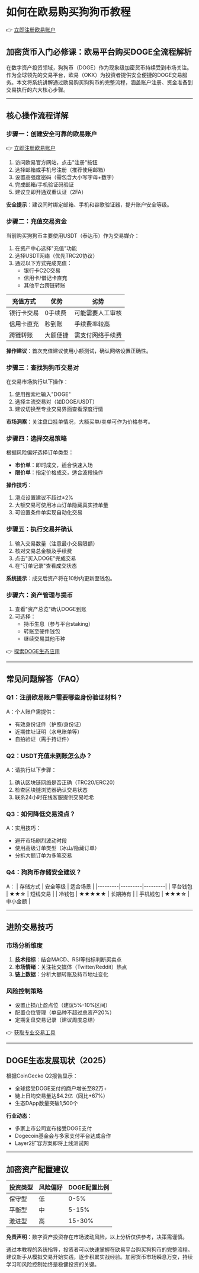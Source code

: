 # 如何在欧易购买狗狗币教程

👉 [立即注册欧易账户](https://bit.ly/okx_welcome)

## 加密货币入门必修课：欧易平台购买DOGE全流程解析

在数字资产投资领域，狗狗币（DOGE）作为现象级加密货币持续受到市场关注。作为全球领先的交易平台，欧易（OKX）为投资者提供安全便捷的DOGE交易服务。本文将系统讲解通过欧易购买狗狗币的完整流程，涵盖账户注册、资金准备到交易执行的六大核心步骤。

---

## 核心操作流程详解

### 步骤一：创建安全可靠的欧易账户

👉 [立即注册欧易账户](https://bit.ly/okx_welcome)
1. 访问欧易官方网站，点击"注册"按钮
2. 选择邮箱或手机号注册（推荐使用邮箱）
3. 设置高强度密码（需包含大小写字母+数字）
4. 完成邮箱/手机验证码验证
5. 建议立即开通双重认证（2FA）

**安全提示**：建议同时绑定邮箱、手机和谷歌验证器，提升账户安全等级。

### 步骤二：充值交易资金

当前购买狗狗币主要使用USDT（泰达币）作为交易媒介：
1. 在资产中心选择"充值"功能
2. 选择USDT网络（优先TRC20协议）
3. 通过以下方式完成充值：
   - 银行卡C2C交易
   - 信用卡/借记卡直充
   - 其他平台跨链转账

| 充值方式 | 优势 | 劣势 |
|---------|------|------|
| 银行卡交易 | 0手续费 | 可能需要人工审核 |
| 信用卡直充 | 秒到账 | 手续费率较高 |
| 跨链转账 | 大额便捷 | 需支付网络手续费 |

**操作建议**：首次充值建议使用小额测试，确认网络设置正确性。

### 步骤三：查找狗狗币交易对

在交易市场执行以下操作：
1. 使用搜索栏输入"DOGE"
2. 选择主流交易对（如DOGE/USDT）
3. 建议切换至专业交易界面查看深度行情

**市场洞察**：关注盘口挂单情况，大额买单/卖单可作为价格参考。

### 步骤四：选择交易策略

根据风险偏好选择订单类型：
- **市价单**：即时成交，适合快速入场
- **限价单**：指定价格成交，适合波段操作

**操作技巧**：
1. 滑点设置建议不超过±2%
2. 大额交易可使用冰山订单隐藏真实挂单量
3. 可设置条件单实现自动化交易

### 步骤五：执行交易并确认

1. 输入交易数量（注意最小交易限额）
2. 核对交易总金额及手续费
3. 点击"买入DOGE"完成交易
4. 在"订单记录"查看成交状态

**系统提示**：成交后资产将在10秒内更新至钱包。

### 步骤六：资产管理与提币

1. 查看"资产总览"确认DOGE到账
2. 可选择：
   - 持币生息（参与平台staking）
   - 转账至硬件钱包
   - 继续交易其他币种

👉 [探索DOGE生态应用](https://bit.ly/okx_welcome)

---

## 常见问题解答（FAQ）

### Q1：注册欧易账户需要哪些身份验证材料？
A：个人账户需提供：
- 有效身份证件（护照/身份证）
- 近期住址证明（水电账单等）
- 自拍验证（需手持证件）

### Q2：USDT充值未到账怎么办？
A：请执行以下步骤：
1. 确认区块链网络是否正确（TRC20/ERC20）
2. 检查区块链浏览器确认交易状态
3. 联系24小时在线客服提供交易哈希

### Q3：如何降低交易滑点？
A：实用技巧：
- 避开市场剧烈波动时段
- 使用高级订单类型（冰山/隐藏订单）
- 分拆大额订单为多笔交易

### Q4：狗狗币存储安全建议？
A：
| 存储方式 | 安全等级 | 适合场景 |
|---------|---------|---------|
| 平台钱包 | ★★☆ | 短线交易 |
| 冷钱包 | ★★★★★ | 长期持有 |
| 手机钱包 | ★★★☆ | 中小金额 |

---

## 进阶交易技巧

### 市场分析维度
1. **技术指标**：结合MACD、RSI等指标判断买卖点
2. **市场情绪**：关注社交媒体（Twitter/Reddit）热点
3. **链上数据**：分析大额转账及持币地址变化

### 风险控制策略
- 设置止损/止盈点位（建议5%-10%区间）
- 配置仓位管理（单品种不超过总资产20%）
- 定期复盘交易记录（建议周度总结）

👉 [获取专业交易工具](https://bit.ly/okx_welcome)

---

## DOGE生态发展现状（2025）

根据CoinGecko Q2报告显示：
- 全球接受DOGE支付的商户增长至82万+
- 链上日均交易量达$4.2亿（同比+67%）
- 生态DApp数量突破1,500个

**行业动态**：
- 多家上市公司宣布接受DOGE支付
- Dogecoin基金会与多家支付平台达成合作
- Layer2扩容方案即将上线测试网

---

## 加密资产配置建议

| 投资类型 | 风险偏好 | DOGE配置比例 |
|---------|---------|-------------|
| 保守型 | 低 | 0-5% |
| 平衡型 | 中 | 5-15% |
| 激进型 | 高 | 15-30% |

**免责声明**：数字资产投资存在市场波动风险，以上分析仅供参考，决策需谨慎。

通过本教程的系统指导，投资者可以快速掌握在欧易平台购买狗狗币的完整流程。建议新手从模拟交易开始实践，逐步积累实战经验。加密货币市场瞬息万变，持续学习和风险控制始终是稳健投资的关键。